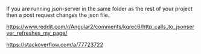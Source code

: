 If you are running json-server in the same folder as the rest of your project then a post request changes the json file.

https://www.reddit.com/r/Angular2/comments/kqrec6/http_calls_to_jsonserver_refreshes_my_page/

https://stackoverflow.com/a/77723722